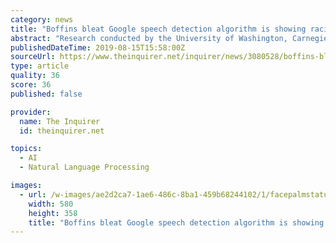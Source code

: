 ```yaml
---
category: news
title: "Boffins bleat Google speech detection algorithm is showing racial bias"
abstract: "Research conducted by the University of Washington, Carnegie Mellon University, and Allen Institute for Artificial Intelligence came to the conclusion that Google's Perspective speech recognition tool, which is a product of its Jigsaw division used to ..."
publishedDateTime: 2019-08-15T15:58:00Z
sourceUrl: https://www.theinquirer.net/inquirer/news/3080528/boffins-bleat-google-speech-detection-algorithm-is-showing-racial-bias
type: article
quality: 36
score: 36
published: false

provider:
  name: The Inquirer
  id: theinquirer.net

topics:
  - AI
  - Natural Language Processing

images:
  - url: /w-images/ae2d2ca7-1ae6-486c-8ba1-459b68244102/1/facepalmstatue-580x358.jpeg
    width: 580
    height: 358
    title: "Boffins bleat Google speech detection algorithm is showing racial bias"
---
```

